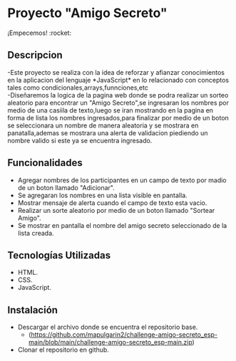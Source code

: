<h1>Proyecto "Amigo Secreto"</h1>
¡Empecemos! :rocket:
<h2>Descripcion</h2>
<p>-Este proyecto se realiza con la idea de reforzar y afianzar conocimientos en la aplicacion del lenguaje *JavaScript*
en lo relacionado con conceptos tales como condicionales,arrays,funnciones,etc
<br>-Diseñaremos la logica de la pagina web donde se podra realizar un sorteo aleatorio para encontrar un "Amigo Secreto",se ingresaran los nombres por medio de una casiila de texto,luego se iran mostrando en la pagina en forma de lista los nombres ingresados,para finalizar por medio de un boton se seleccionara un nombre de manera aleatoria y se mostrara en panatalla,ademas se mostrara una alerta de validacion piediendo un nombre valido si este ya se encuentra ingresado.</br></p>

<h2>Funcionalidades</h2>

* Agregar nombres de los participantes en un campo de texto por madio de un boton llamado "Adicionar".
* Se agregaran los nombres en una lista visible en pantalla.
* Mostrar mensaje de alerta cuando el campo de texto esta vacio.
* Realizar un sorte aleatorio por medio de un boton llamado "Sortear Amigo".
* Se mostrar en pantalla el nombre del amigo secreto seleccionado de la lista creada. 

<h2>Tecnologías Utilizadas</h2>

* HTML.
* CSS.
* JavaScript.

<h2>Instalación</h2>

* Descargar el archivo donde se encuentra el repositorio base.
   * (https://github.com/mapulgarin2/challenge-amigo-secreto_esp-main/blob/main/challenge-amigo-secreto_esp-main.zip) 
* Clonar el repositorio en github.

  


